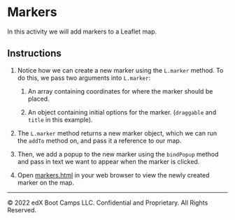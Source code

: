 # Markers

In this activity we will add markers to a Leaflet map.

## Instructions

1. Notice how we can create a new marker using the `L.marker` method. To do this, we pass two arguments into `L.marker`:

   1. An array containing coordinates for where the marker should be placed.

   2. An object containing initial options for the marker. (`draggable` and `title` in this example).

2. The `L.marker` method returns a new marker object, which we can run the `addTo` method on, and pass it a reference to our map.

3. Then, we add a popup to the new marker using the `bindPopup` method and pass in text we want to appear when the marker is clicked.

4. Open [markers.html](Solved/index.html) in your web browser to view the newly created marker on the map.

---

© 2022 edX Boot Camps LLC. Confidential and Proprietary. All Rights Reserved.